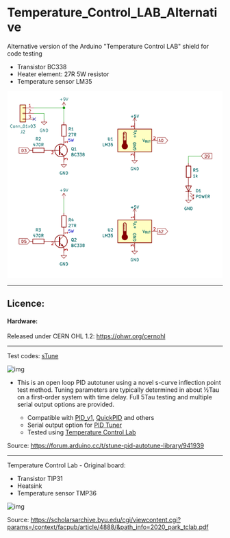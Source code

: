 # Temperature_Control_LAB_Alternative
Alternative version of the Arduino "Temperature Control LAB" shield for code testing
- Transistor BC338
- Heater element: 27R 5W resistor
- Temperature sensor LM35

![img](https://raw.githubusercontent.com/rtek1000/Temperature_Control_LAB_Alternative/main/PCB/Schematic.png)

--------

## Licence:

#### Hardware:
Released under CERN OHL 1.2: https://ohwr.org/cernohl

------

Test codes:
[sTune](https://github.com/Dlloydev/sTune)

![img](https://europe1.discourse-cdn.com/arduino/original/4X/d/a/c/dace8b3505c77cf28fa6e6d07bb2a02ef82bd720.png)

- This is an open loop PID autotuner using a novel s-curve inflection point test method. Tuning parameters are typically determined in about ½Tau on a first-order system with time delay. Full 5Tau testing and multiple serial output options are provided.

    - Compatible with [PID_v1](https://github.com/br3ttb/Arduino-PID-Library), [QuickPID](https://github.com/Dlloydev/QuickPID) and others
    - Serial output option for [PID Tuner](https://pidtuner.com/#/)
    - Tested using [Temperature Control Lab](http://apmonitor.com/pdc/index.php/Main/ArduinoTemperatureControl)

Source: https://forum.arduino.cc/t/stune-pid-autotune-library/941939

------

Temperature Control Lab - Original board:
- Transistor TIP31
- Heatsink
- Temperature sensor TMP36

![img](https://apmonitor.com/pdc/uploads/Main/tclab_schematic.png)

Source: https://scholarsarchive.byu.edu/cgi/viewcontent.cgi?params=/context/facpub/article/4888/&path_info=2020_park_tclab.pdf

